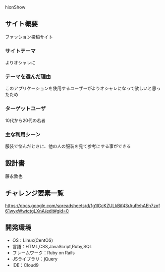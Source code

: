 hionShow

## サイト概要
ファッション投稿サイト

### サイトテーマ
よりオシャレに

### テーマを選んだ理由
このアプリケーションを使用するユーザーがよりオシャレになって欲しいと思ったため

### ターゲットユーザ
10代から20代の若者

### 主な利用シーン
服装で悩んだときに、他の人の服装を見て参考にする事ができる

## 設計書
藤永敦也

## チャレンジ要素一覧
<https://docs.google.com/spreadsheets/d/1g1IGcKZULkBif43rAuRehAEh7zqf61wyxWwtctgLXnA/edit#gid=0>

## 開発環境
- OS：Linux(CentOS)
- 言語：HTML,CSS,JavaScript,Ruby,SQL
- フレームワーク：Ruby on Rails
- JSライブラリ：jQuery
- IDE：Cloud9

